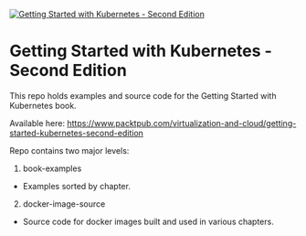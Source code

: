 [![Getting Started with Kubernetes - Second Edition](https://d255esdrn735hr.cloudfront.net/sites/default/files/imagecache/ppv4_main_book_cover/B06302_MockupCover.jpg "Getting Started with Kubernetes - Second Edition")](https://www.packtpub.com/virtualization-and-cloud/getting-started-kubernetes-second-edition)

# Getting Started with Kubernetes - Second Edition

This repo holds examples and source code for the Getting Started with Kubernetes book.

Available here: https://www.packtpub.com/virtualization-and-cloud/getting-started-kubernetes-second-edition

Repo contains two major levels:

1. book-examples
  * Examples sorted by chapter.

2. docker-image-source
  * Source code for docker images built and used in various chapters.
